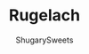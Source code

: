 ---
layout: ../../layouts/MarkdownPostLayout.astro
title: Rugelach
author: ShugarySweets
pubDate: 2022-11-14
description: "Rugelach has a rich cream cheese dough and a sweet fruity and nutty filling that gets rolled into crescent shapes and baked until flaky and delicious!"
image_url: https://www.shugarysweets.com/wp-content/uploads/2022/12/rugelach-facebook.jpg
tags: ["Cookies","American"]
calories: 102
protein: 1
carbohydrates: 12
fats: 6
fiber: 0
ingredients: ["1 cup unsalted butter, softened","1 package (8 ounce) cream cheese, softened","1/4 cup granulated sugar","1/4 teaspoon kosher salt","1 teaspoon pure vanilla extract","2 cups all-purpose flour","1/2 cup light brown sugar, packed","1 teaspoon cinnamon","3/4 cup raisins","1 cup chopped walnuts","1/2 cup orange marmalade","1 large egg","1 Tablespoon water","2 Tablespoons granulated sugar","1 teaspoon cinnamon"]
serves: 48
time: "1 hour 50 minutes"
prepTime: "35 minutes"
instructions: ["In a mixing bowl, combine butter with cream cheese until pale in color. Add in sugar, salt, and vanilla extract. Blend until fully combined.","Add flour just until combined, do not over mix.","Place dough on a floured working surface and roll into a ball. Cut the ball into four and wrap each ball in plastic wrap. Chill in refrigerator for one hour.","While dough is chilling, make the filling. Combine brown sugar, cinnamon, raisins, and walnuts. Set aside.","After dough has chilled, remove the balls from the fridge. On a floured work surface, roll each ball of dough into a 7-inch circle. Spread about 2 Tablespoons of orange marmalade onto each circle. Sprinkle about 1/2 cup of the walnut mixture on top of each circle. Cut the circle into 12 wedges. Roll each wedge up starting with the widest side to the point.","In a small bowl, whish egg with water for an egg wash. Set aside. Also combine granulated sugar with cinnamon. set aside.","Preheat oven to 350 degrees F. Line cookie sheet with parchment paper.","Place wedges on cookie sheet. brush with egg wash then sprinkle with cinnamon sugar mixture.","Bake rugelach for about 15-18 minutes, until lightly golden brown. Remove from oven and cool completely."]
nutrition: ["102 calories","12 grams carbohydrates","15 milligrams cholesterol","6 grams fat","0 grams fiber","1 grams protein","3 grams saturated fat","15 milligrams sodium","7 grams sugar","0 grams trans fat","3 grams unsaturated fat"]
---